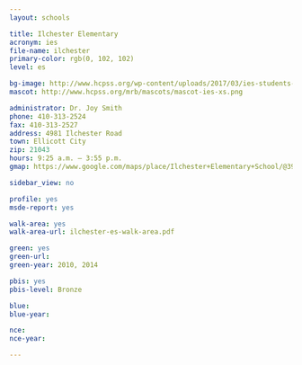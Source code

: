 ```yaml
---
layout: schools

title: Ilchester Elementary
acronym: ies
file-name: ilchester
primary-color: rgb(0, 102, 102)
level: es

bg-image: http://www.hcpss.org/wp-content/uploads/2017/03/ies-students-group-photo.jpg
mascot: http://www.hcpss.org/mrb/mascots/mascot-ies-xs.png

administrator: Dr. Joy Smith
phone: 410-313-2524
fax: 410-313-2527
address: 4981 Ilchester Road
town: Ellicott City
zip: 21043
hours: 9:25 a.m. – 3:55 p.m.
gmap: https://www.google.com/maps/place/Ilchester+Elementary+School/@39.2311388,-76.7760581,17z/data=!3m1!4b1!4m2!3m1!1s0x89c81e2e9f78976d:0x6be3787bea189306?hl=en

sidebar_view: no

profile: yes
msde-report: yes 

walk-area: yes
walk-area-url: ilchester-es-walk-area.pdf

green: yes
green-url: 
green-year: 2010, 2014

pbis: yes
pbis-level: Bronze

blue: 
blue-year:

nce:
nce-year:

---
```

